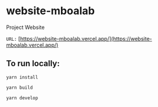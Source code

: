 # website-mboalab
Project Website

`URL:` [https://website-mboalab.vercel.app/](https://website-mboalab.vercel.app/)

## To run locally:

`yarn install`

`yarn build`

`yarn develop`